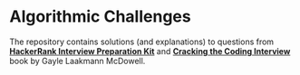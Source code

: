 # Algorithmic Challenges
The repository contains solutions (and explanations) to questions from
[**HackerRank Interview Preparation Kit**](https://www.hackerrank.com/interview/interview-preparation-kit) and [**Cracking the Coding Interview**](https://github.com/jwang5675/ctci/blob/master/Cracking%20the%20Coding%20Interview%206th%20Edition.pdf)
book by Gayle Laakmann McDowell.
